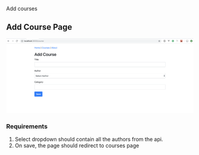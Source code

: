 Add courses

## Add Course Page
![Add Course Page](images/7-add-course.png)


### Requirements
1. Select dropdown should contain all the authors from the api.
2. On save, the page should redirect to courses page
